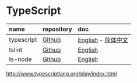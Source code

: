 # TypeScript

| name       | repository                                        | doc                                                                          |
|:-----------|:--------------------------------------------------|:-----------------------------------------------------------------------------|
| typescript | [Github](https://github.com/Microsoft/TypeScript) | [English](http://www.typescriptlang.org/) - [简体中文](https://www.tslang.cn/) |
| tslint     | [Github](https://github.com/palantir/tslint)      | [English](https://palantir.github.io/tslint/)                                |
| ts-node    | [Github](https://github.com/TypeStrong/ts-node)   | [English](https://palantir.github.io/tslint/)                                |


http://www.typescriptlang.org/play/index.html